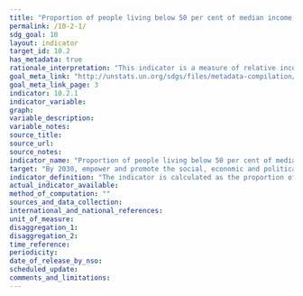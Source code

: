 ```yaml
---
title: "Proportion of people living below 50 per cent of median income, by age, sex, and persons with disabilities"
permalink: /10-2-1/
sdg_goal: 10
layout: indicator
target_id: 10.2
has_metadata: true
rationale_interpretation: "This indicator is a measure of relative income poverty at the national level. It measures how far individuals are from the median standard of living, approximating a measure of social exclusion. Persons living in relative poverty often experience many other forms of social and economic disadvantage through unemployment, poor housing, inadequate health care and barriers in accessing education and economic, social, political and cultural activities, which can result from social stigmatisation."
goal_meta_link: "http://unstats.un.org/sdgs/files/metadata-compilation/Metadata-Goal-10.pdf"
goal_meta_link_page: 3
indicator: 10.2.1
indicator_variable: 
graph: 
variable_description: 
variable_notes: 
source_title: 
source_url: 
source_notes: 
indicator_name: "Proportion of people living below 50 per cent of median income, by age, sex, and persons with disabilities"
target: "By 2030, empower and promote the social, economic and political inclusion of all, irrespective of age, sex, disability, race, ethnicity, origin, religion or economic or other status."
indicator_definition: "The indicator is calculated as the proportion of persons living in households (adjusted for household size) below 60% of the national median income, using population-weighted subgroup estimates from household surveys."
actual_indicator_available: 
method_of_computation: ""
sources_and_data_collection: 
international_and_national_references: 
unit_of_measure: 
disaggregation_1: 
disaggregation_2: 
time_reference: 
periodicity: 
date_of_release_by_nso: 
scheduled_update: 
comments_and_limitations: 
---
```


